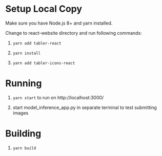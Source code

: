 # Setup Local Copy

Make sure you have Node.js 8+ and yarn installed.

Change to react-website directory and run following commands:

1. `yarn add tabler-react`

2. `yarn install`

3. `yarn add tabler-icons-react`

# Running

1. `yarn start` to run on http://localhost:3000/

2. start model_inference_app.py in separate terminal to test submitting images

# Building

1. `yarn build`
